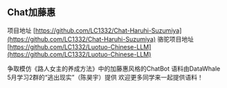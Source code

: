 ## Chat加藤惠

项目地址 [https://github.com/LC1332/Chat-Haruhi-Suzumiya](https://github.com/LC1332/Chat-Haruhi-Suzumiya)
骆驼项目地址 [https://github.com/LC1332/Luotuo-Chinese-LLM](https://github.com/LC1332/Luotuo-Chinese-LLM)

争取模仿《路人女主的养成方法》中的加藤惠风格的ChatBot
语料由DataWhale 5月学习2群的“逃出现实”（陈昊宇）提供
欢迎更多同学来一起提供语料！